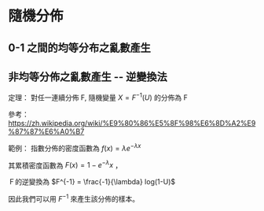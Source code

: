# 隨機分佈

## 0-1 之間的均等分布之亂數產生



## 


## 非均等分佈之亂數產生 -- 逆變換法

定理： 對任一連續分佈 F, 隨機變量 $X = F^{-1}(U)$ 的分佈為 F

參考： https://zh.wikipedia.org/wiki/%E9%80%86%E5%8F%98%E6%8D%A2%E9%87%87%E6%A0%B7

範例： 指數分佈的密度函數為 $f(x) = \lambda e^{-\lambda x}$ 

其累積密度函數為 $F(x) = 1-e^{-\lambda} x$ ， 

Ｆ的逆變換為 $F^{-1} = \frac{-1}{\lambda} log(1-U)$

因此我們可以用 $F^{-1}$ 來產生該分佈的樣本。
